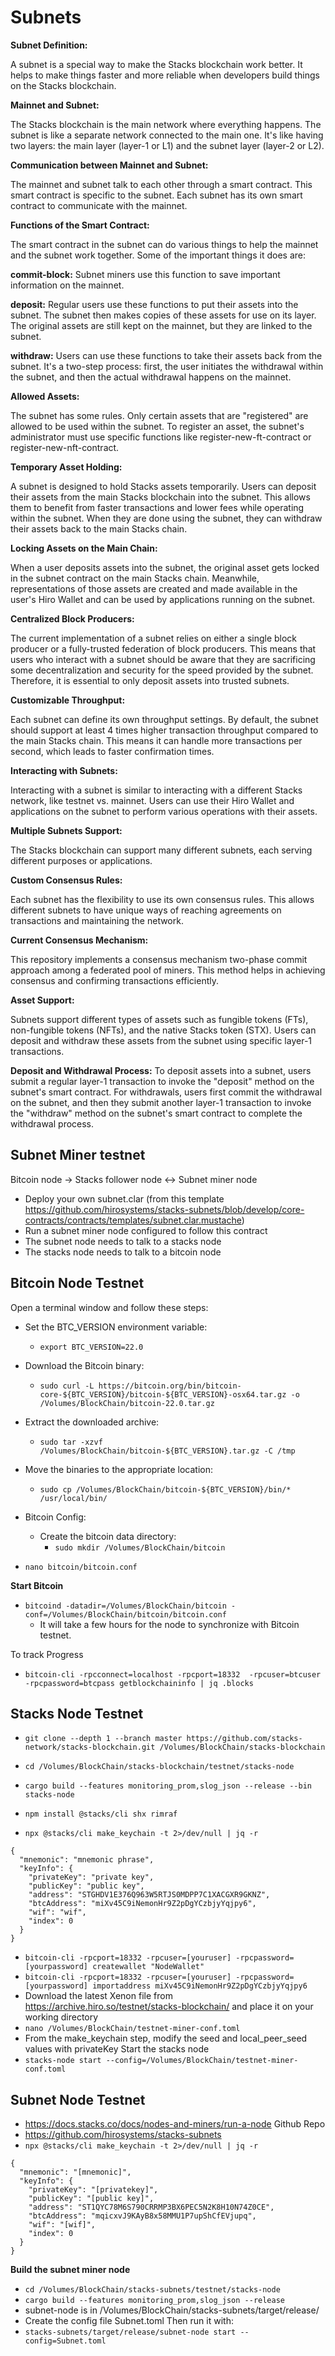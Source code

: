 # **Subnets**

**Subnet Definition:**

A subnet is a special way to make the Stacks blockchain work better. It helps to make things faster and more reliable when developers build things on the Stacks blockchain.

**Mainnet and Subnet:**

The Stacks blockchain is the main network where everything happens. The subnet is like a separate network connected to the main one. It's like having two layers: the main layer (layer-1 or L1) and the subnet layer (layer-2 or L2).

**Communication between Mainnet and Subnet:**

The mainnet and subnet talk to each other through a smart contract. This smart contract is specific to the subnet. Each subnet has its own smart contract to communicate with the mainnet.

**Functions of the Smart Contract:**

The smart contract in the subnet can do various things to help the mainnet and the subnet work together. Some of the important things it does are:

**commit-block:** Subnet miners use this function to save important information on the mainnet.

**deposit:** Regular users use these functions to put their assets into the subnet. The subnet then makes copies of these assets for use on its layer. The original assets are still kept on the mainnet, but they are linked to the subnet.

**withdraw:** Users can use these functions to take their assets back from the subnet. It's a two-step process: first, the user initiates the withdrawal within the subnet, and then the actual withdrawal happens on the mainnet.

**Allowed Assets:**

The subnet has some rules. Only certain assets that are "registered" are allowed to be used within the subnet. To register an asset, the subnet's administrator must use specific functions like register-new-ft-contract or register-new-nft-contract.

**Temporary Asset Holding:**

A subnet is designed to hold Stacks assets temporarily. Users can deposit their assets from the main Stacks blockchain into the subnet. This allows them to benefit from faster transactions and lower fees while operating within the subnet. When they are done using the subnet, they can withdraw their assets back to the main Stacks chain.

**Locking Assets on the Main Chain:**

When a user deposits assets into the subnet, the original asset gets locked in the subnet contract on the main Stacks chain. Meanwhile, representations of those assets are created and made available in the user's Hiro Wallet and can be used by applications running on the subnet.

**Centralized Block Producers:**

The current implementation of a subnet relies on either a single block producer or a fully-trusted federation of block producers. This means that users who interact with a subnet should be aware that they are sacrificing some decentralization and security for the speed provided by the subnet. Therefore, it is essential to only deposit assets into trusted subnets.

**Customizable Throughput:**

Each subnet can define its own throughput settings. By default, the subnet should support at least 4 times higher transaction throughput compared to the main Stacks chain. This means it can handle more transactions per second, which leads to faster confirmation times.

**Interacting with Subnets:**

Interacting with a subnet is similar to interacting with a different Stacks network, like testnet vs. mainnet. Users can use their Hiro Wallet and applications on the subnet to perform various operations with their assets.

**Multiple Subnets Support:**

The Stacks blockchain can support many different subnets, each serving different purposes or applications.

**Custom Consensus Rules:**

Each subnet has the flexibility to use its own consensus rules. This allows different subnets to have unique ways of reaching agreements on transactions and maintaining the network.

**Current Consensus Mechanism:**

This repository implements a consensus mechanism two-phase commit approach among a federated pool of miners. This method helps in achieving consensus and confirming transactions efficiently.

**Asset Support:**

Subnets support different types of assets such as fungible tokens (FTs), non-fungible tokens (NFTs), and the native Stacks token (STX). Users can deposit and withdraw these assets from the subnet using specific layer-1 transactions.

**Deposit and Withdrawal Process:**
To deposit assets into a subnet, users submit a regular layer-1 transaction to invoke the "deposit" method on the subnet's smart contract. For withdrawals, users first commit the withdrawal on the subnet, and then they submit another layer-1 transaction to invoke the "withdraw" method on the subnet's smart contract to complete the withdrawal process.

## **Subnet Miner testnet**

Bitcoin node -> Stacks follower node <-> Subnet miner node

- Deploy your own subnet.clar (from this template https://github.com/hirosystems/stacks-subnets/blob/develop/core-contracts/contracts/templates/subnet.clar.mustache)
- Run a subnet miner node configured to follow this contract
- The subnet node needs to talk to a stacks node
- The stacks node needs to talk to a bitcoin node

## **Bitcoin Node Testnet**

Open a terminal window and follow these steps:

- Set the BTC_VERSION environment variable:

  - ```export BTC_VERSION=22.0```

- Download the Bitcoin binary:

  - ```sudo curl -L https://bitcoin.org/bin/bitcoin-core-${BTC_VERSION}/bitcoin-${BTC_VERSION}-osx64.tar.gz -o /Volumes/BlockChain/bitcoin-22.0.tar.gz```

- Extract the downloaded archive:

  - ```sudo tar -xzvf /Volumes/BlockChain/bitcoin-${BTC_VERSION}.tar.gz -C /tmp```

- Move the binaries to the appropriate location:

  - ```sudo cp /Volumes/BlockChain/bitcoin-${BTC_VERSION}/bin/* /usr/local/bin/```

- Bitcoin Config:

  - Create the bitcoin data directory:
    - ```sudo mkdir /Volumes/BlockChain/bitcoin```

- ```nano bitcoin/bitcoin.conf```

**Start Bitcoin**
- ```bitcoind -datadir=/Volumes/BlockChain/bitcoin -conf=/Volumes/BlockChain/bitcoin/bitcoin.conf```
  - It will take a few hours for the node to synchronize with Bitcoin testnet.

To track Progress
- ```bitcoin-cli -rpcconnect=localhost -rpcport=18332  -rpcuser=btcuser -rpcpassword=btcpass getblockchaininfo | jq .blocks```

## **Stacks Node Testnet**

- ```git clone --depth 1 --branch master https://github.com/stacks-network/stacks-blockchain.git /Volumes/BlockChain/stacks-blockchain```
  
- ```cd /Volumes/BlockChain/stacks-blockchain/testnet/stacks-node```
  
- ```cargo build --features monitoring_prom,slog_json --release --bin stacks-node```
  
- ```npm install @stacks/cli shx rimraf```
  
- ```npx @stacks/cli make_keychain -t 2>/dev/null | jq -r```
  
```
{
  "mnemonic": "mnemonic phrase",
  "keyInfo": {
    "privateKey": "private key",
    "publicKey": "public key",
    "address": "STGHDV1E376Q963W5RTJS0MDPP7C1XACGXR9GKNZ",
    "btcAddress": "miXv45C9iNemonHr9Z2pDgYCzbjyYqjpy6",
    "wif": "wif",
    "index": 0
  }
}
```
- ```bitcoin-cli -rpcport=18332 -rpcuser=[youruser] -rpcpassword=[yourpassword] createwallet "NodeWallet" ```
- ```bitcoin-cli -rpcport=18332 -rpcuser=[youruser] -rpcpassword=[yourpassword] importaddress miXv45C9iNemonHr9Z2pDgYCzbjyYqjpy6```
-  Download the latest Xenon file from https://archive.hiro.so/testnet/stacks-blockchain/ and place it on your working directory
-  ```nano /Volumes/BlockChain/testnet-miner-conf.toml```
  - From the make_keychain step, modify the seed and local_peer_seed values with privateKey
Start the stacks node
- ```stacks-node start --config=/Volumes/BlockChain/testnet-miner-conf.toml```

## **Subnet Node Testnet**

- https://docs.stacks.co/docs/nodes-and-miners/run-a-node 
Github Repo
- https://github.com/hirosystems/stacks-subnets 
- ```npx @stacks/cli make_keychain -t 2>/dev/null | jq -r```
```
{
  "mnemonic": "[mnemonic]",
  "keyInfo": {
    "privateKey": "[privatekey]",
    "publicKey": "[public key]",
    "address": "ST1QYC78M6S790CRRMP3BX6PEC5N2K8H10N74Z0CE",
    "btcAddress": "mqicxvJ9KAyB8x58MMU1P7upShCfEVjupq",
    "wif": "[wif]",
    "index": 0
  }
}
```

**Build the subnet miner node**

- ```cd /Volumes/BlockChain/stacks-subnets/testnet/stacks-node```
- ```cargo build --features monitoring_prom,slog_json --release```
- subnet-node is in /Volumes/BlockChain/stacks-subnets/target/release/
- Create the config file Subnet.toml
Then run it with:
- ```stacks-subnets/target/release/subnet-node start --config=Subnet.toml```


